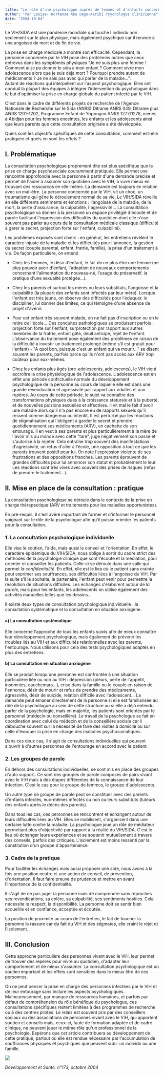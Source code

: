 ```yaml
---
title: "Le rôle d'une psychologue auprès de femmes et d'enfants concernés par le VIH/SIDA"
author: "Par Louise- Hortense Aka Dago-Akribi Psychologue clinicienne"
date: "2004-10-04"
---
```


Le VIH/SIDA est une pandémie mondiale qui touche l'individu non seulement sur le plan physique, mais également psychique car il renvoie à une angoisse de mort et de fin de vie.

La prise en charge médicale a montré son efficacité. Cependant, la personne concernée par le VIH pose des problèmes autres que ceux entrevus dans les symptômes physiques "Je ne suis plus une femme ! Comment ai-je pu donner le sida à mon enfant ? Comment vivre mon adolescence alors que je suis déjà mort ? Pourquoi prendre autant de médicaments ? Je ne sais pas avec qui parler de la maladie...".  
Autant de réactions qui interpellent sur l'aspect psychologique. Elles ont conduit la plupart des équipes à intégrer l'intervention du psychologue dans le but d'optimiser la prise en charge globale du patient infecté par le VIH.

C'est dans le cadre de différents projets de recherche de l'Agence Nationale de Recherche sur le Sida (ANRS) Ditrame ANRS 049, Ditrame plus ANRS 1201-1202, Programme Enfant de Yopougon ANRS 1277/1278, menés à Abidjan pour les femmes enceintes, les enfants et les adolescents ainsi que leurs parents que cette consultation originale a été développée.

Quels sont les objectifs spécifiques de cette consultation, comment est-elle pratiquée et quels en sont les effets ?
## I. Problématique

La consultation psychologique proprement dite est plus spécifique que la prise en charge psychosociale couramment pratiquée. Elle permet une rencontre approfondie avec la personne à partir d'une demande précise et permet de l'aider à assumer son quotidien avec le VIH, à vivre mieux en trouvant des ressources en elle-même. La demande est toujours en relation avec un mal-être. La personne concernée par le VIH, vit un choc, un traumatisme qui gêne le déroulement normal de sa vie. Le VIH/SIDA réveille en elle différents sentiments et émotions : l'angoisse de la maladie, de la mort, la perte d'assurance, la culpabilité, l'agressivité... La consultation psychologique va donner à la personne un espace privilégié d'écoute et de parole facilitant l'expression des difficultés du quotidien dont elle n'ose souvent pas parler au cours de la consultation médicale classique (difficulté à gérer le secret, projection forte sur l'enfant, culpabilité).

Les problèmes exposés sont divers : en général, les entretiens révèlent le caractère injuste de la maladie et les difficultés pour l'annonce, la gestion du secret (couple parental, enfant, fratrie, famille), la prise d'un traitement à vie. De façon particulière, on entend

*   Chez les femmes, le désir d'enfant, le fait de ne plus être une femme (ne plus pouvoir avoir d'enfant, l'adoption de nouveaux comportements concernant l'alimentation du nouveau-né, l'usage du préservatif, la pratique d'une sexualité protégée...).

*   Chez les parents et surtout les mères ou leurs substituts, l'angoisse et la culpabilité (la plupart des enfants sont infectés par leur mère). Lorsque l'enfant est très jeune, on observe des difficultés pour l'éduquer, le discipliner, lui donner des limites, ce qui témoigne d'une absence de projet d'avenir.
*   Pour cet enfant très souvent malade, on ne fait pas d'inscription ou on le retire de l'école... Des conduites pathologiques se produisent parfois : projection forte sur l'enfant, surprotection par rapport aux autres membres de la fratrie, enfant gâté, deuil anticipé, rejet de l'enfant. L'observance du traitement pose également des problèmes en raison de la difficulté à investir un traitement prolongé (même s'il est gratuit pour l'enfant) - "A quoi bon, puisque c'est un enfant qui va mourir..." se disent souvent les parents, parfois parce qu'ils n'ont pas accès aux ARV trop coûteux pour eux-mêmes.
*   Chez les enfants plus âgés (pré-adolescents, adolescents), le VIH vient accroître la crise physiologique de l'adolescence. L'adolescence est en effet une période conflictuelle normale du développement psychologique de la personne au cours de laquelle elle est dans une grande revendication et agressivité par rapport aux adultes et aux repères. Au cours de cette période, le sujet va connaître des transformations physiques dues à la croissance staturale et à la puberté, et de nouvelles pulsions sexuelles et affectives. Il vit mal le fait d'avoir une maladie alors qu'il n'a pas encore eu de rapports sexuels qu'il ressent comme dangereux ou interdit. Il est perturbé par les réactions de stigmatisation qui l'obligent à garder le secret et prendre quotidiennement ses médicaments (ARV), en cachette de son entourage. Il en veut à ses parents et plus particulièrement à la mère de l'avoir mis au monde avec cette "tare", juge négativement son passé et s'autorise à la rejeter. Cela entraîne trop souvent des manifestations d'agressivité, un refus d'aller à l'école, une opposition à tout ce que les parents trouvent positif pour lui. On note l'expression violente de ses frustrations et des oppositions franches. Les parents éprouvent de grandes difficultés pour lui annoncer son statut et probablement le leur. Les réactions sont très vives avec souvent des prises de risques (refus de prendre le traitement...).

## II. Mise en place de la consultation : pratique

La consultation psychologique se déroule dans le contexte de la prise en charge thérapeutique (ARV et traitements pour les maladies opportunistes).

En pré-requis, il s'est avéré important de former et d'informer le personnel soignant sur le rôle de la psychologue afin qu'il puisse orienter les patients pour la consultation.

### 1. La consultation psychologique individuelle

Elle vise le soutien, l'aide, mais aussi le conseil et l'orientation. En effet, le caractère épidémique du VIH/SIDA, nous oblige à sortir du cadre strict des méthodes de la psychologie clinique que sont l'écoute et la médiation, pour orienter et conseiller les patients. Celle-ci se déroule dans une salle qui permet _la confidentialité_. En effet, elle est le lieu où le patient sans crainte peut exprimer ses souffrances, ses difficultés liées à l'angoisse du VIH. Par la suite s'il le souhaite, le partenaire, l'enfant peut venir pour permettre la résolution de situations difficiles. Les échanges s'élaborent autour de _la parole,_ mais pour les enfants, les adolescents on utilise également des activités manuelles telles que les dessins...

Il existe deux types de consultation psychologique individuelle : la consultation systématique et la consultation en situation anxiogène.

#### a) La consultation systématique

Elle concerne l'approche de tous les enfants suivis afin de mieux connaître leur développement psychologique, mais également de prévenir les troubles liés au VIH et aux difficultés relationnelles avec les parents, l'entourage. Nous utilisons pour cela des tests psychologiques adaptés en plus des entretiens.

#### b) La consultation en situation anxiogène

Elle se produit lorsqu'une personne est confrontée à une situation particulière liée ou non au VIH : dépression (pleurs, perte de l'appétit, insomnies, cauchemars...), crise dans la famille ou le couple en raison de l'annonce, désir de mourir et refus de prendre des médicaments, agressivité, désir de suicide, relation difficile avec l'adolescent... La demande peut émaner directement de la personne si elle est familiarisée au rôle de la psychologue au sein de cette structure ou si elle a déjà entendu parler de la psychologie, mais en majorité, les patients sont orientés par le personnel (médecin ou conseillère). Le travail de la psychologue se fait en coordination avec celui du médecin et de la conseillère sociale car il débouche souvent sur la nécessité de faire des visites à domicile ou sur celle d'évoquer la prise en charge des maladies psychosomatiques.

Dans ces deux cas, il s'agit de consultations individuelles qui peuvent s'ouvrir à d'autres personnes de l'entourage en accord avec le patient.

### 2. Les groupes de parole

En dehors des consultations individuelles, se sont mis en place des groupes d'auto support. Ce sont des groupes de parole composés de pairs vivant avec le VIH mais à des étapes différentes de la connaissance de leur infection. C'est le cas pour le groupe de femmes, le groupe d'adolescents.

Un autre type de groupe de parole peut se constituer avec des parents d'enfants infectés, eux-mêmes infectés ou non ou leurs substituts (tuteurs des enfants après le décès des parents).

Dans tous les cas, ces personnes se rencontrent et échangent autour de leurs difficultés liées au VIH. Elles se mobilisent, s'organisent dans une certaine lutte contre la maladie. La psychologue joue un rôle de médiateur permettant plus d'objectivité par rapport à la réalité du VIH/SIDA. C'est le lieu où échanger leurs expériences et se soutenir mutuellement à travers des conseils, parfois des critiques. L'isolement est moins ressenti par la constitution d'un groupe d'appartenance.

### 3. Cadre de la pratique

Pour faciliter les échanges mais aussi proposer une aide, nous avons à la fois une position neutre et une action de conseil, de prévention, d'orientation. Il faut faire preuve de prudence et mettre en avant l'importance de la confidentialité.

Il s'agit de ne pas juger la personne mais de comprendre sans reproches ses revendications, sa colère, sa culpabilité, ses sentiments hostiles. Cela nécessite le respect, la disponibilité. La personne doit se sentir bien accueillie et en confiance, acceptée et écoutée.

La position de proximité au cours de l'entretien, le fait de toucher la personne la rassure car du fait du VIH et des stigmates, elle craint le rejet et l'isolement.

## III. Conclusion

Cette approche particulière des personnes vivant avec le VIH, leur permet de trouver des repères pour vivre au quotidien, d'adapter leur comportement et de mieux s'assumer. La consultation psychologique est un soutien important et les effets sont sensibles dans le mieux être de ces personnes.

On ne peut penser la prise en charge des personnes infectées par le VIH et de leur entourage sans inclure les aspects psychologiques. Malheureusement, par manque de ressources humaines, et parfois par défaut de compréhension du rôle bénéfique du psychologue, ces consultations spécifiques restent limitées à des programmes de recherche ou à des centres pilotes. Le relais est souvent pris par des conseillers sociaux ou des associations de personnes vivant avec le VIH, qui apportent soutien et conseils mais, ceux-ci, faute de formation adaptée et de cadre clinique, ne peuvent jouer le même rôle qu'un professionnel de la psychologie. Espérons que cet article contribuera au développement de cette pratique, partout où elle est rendue nécessaire par l'accumulation de souffrances physiques et psychiques que peuvent subir un individu ou une famille.

![](i1056-1.jpg)


_Développement et Santé, n°173, octobre 2004_